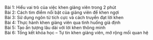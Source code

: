 Bài 1: Hiểu vai trò của việc khen giảng viên trong 2 phút  
Bài 2: Cách tìm điểm nổi bật của giảng viên để khen ngợi  
Bài 3: Sử dụng ngôn từ tích cực và cách truyền đạt lời khen  
Bài 4: Thực hành khen giảng viên qua tình huống giả định  
Bài 5: Tạo ấn tượng lâu dài với lời khen thông minh  
Bài 6: Tổng kết khóa học – Tự tin khen giảng viên, mở rộng mối quan hệ